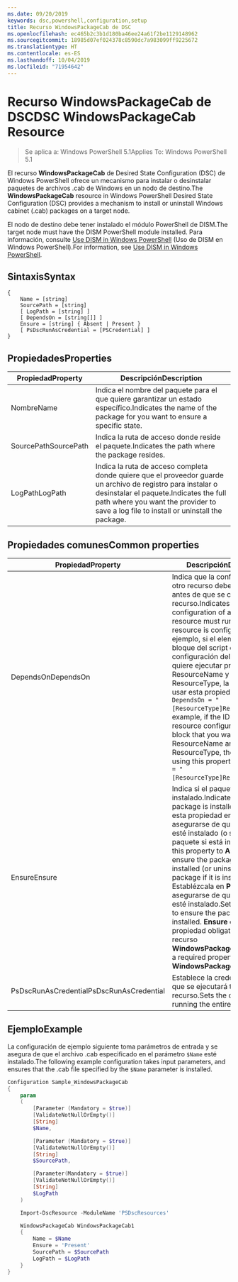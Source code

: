 ```yaml
---
ms.date: 09/20/2019
keywords: dsc,powershell,configuration,setup
title: Recurso WindowsPackageCab de DSC
ms.openlocfilehash: ec465b2c3b1d180ba46ee24a61f2be1129148962
ms.sourcegitcommit: 18985d07ef024378c8590dc7a983099ff9225672
ms.translationtype: HT
ms.contentlocale: es-ES
ms.lasthandoff: 10/04/2019
ms.locfileid: "71954642"
---
```

# <a name="dsc-windowspackagecab-resource"></a><span data-ttu-id="1fe64-103">Recurso WindowsPackageCab de DSC</span><span class="sxs-lookup"><span data-stu-id="1fe64-103">DSC WindowsPackageCab Resource</span></span>

> <span data-ttu-id="1fe64-104">Se aplica a: Windows PowerShell 5.1</span><span class="sxs-lookup"><span data-stu-id="1fe64-104">Applies To: Windows PowerShell 5.1</span></span>

<span data-ttu-id="1fe64-105">El recurso **WindowsPackageCab** de Desired State Configuration (DSC) de Windows PowerShell ofrece un mecanismo para instalar o desinstalar paquetes de archivos .cab de Windows en un nodo de destino.</span><span class="sxs-lookup"><span data-stu-id="1fe64-105">The **WindowsPackageCab** resource in Windows PowerShell Desired State Configuration (DSC) provides a mechanism to install or uninstall Windows cabinet (.cab) packages on a target node.</span></span>

<span data-ttu-id="1fe64-106">El nodo de destino debe tener instalado el módulo PowerShell de DISM.</span><span class="sxs-lookup"><span data-stu-id="1fe64-106">The target node must have the DISM PowerShell module installed.</span></span> <span data-ttu-id="1fe64-107">Para información, consulte [Use DISM in Windows PowerShell](/windows-hardware/manufacture/desktop/use-dism-in-windows-powershell-s14) (Uso de DISM en Windows PowerShell).</span><span class="sxs-lookup"><span data-stu-id="1fe64-107">For information, see [Use DISM in Windows PowerShell](/windows-hardware/manufacture/desktop/use-dism-in-windows-powershell-s14).</span></span>

## <a name="syntax"></a><span data-ttu-id="1fe64-108">Sintaxis</span><span class="sxs-lookup"><span data-stu-id="1fe64-108">Syntax</span></span>

```Syntax
{
    Name = [string]
    SourcePath = [string]
    [ LogPath = [string] ]
    [ DependsOn = [string[]] ]
    Ensure = [string] { Absent | Present }
    [ PsDscRunAsCredential = [PSCredential] ]
}
```

## <a name="properties"></a><span data-ttu-id="1fe64-109">Propiedades</span><span class="sxs-lookup"><span data-stu-id="1fe64-109">Properties</span></span>

|<span data-ttu-id="1fe64-110">Propiedad</span><span class="sxs-lookup"><span data-stu-id="1fe64-110">Property</span></span> |<span data-ttu-id="1fe64-111">Descripción</span><span class="sxs-lookup"><span data-stu-id="1fe64-111">Description</span></span> |
|---|---|
|<span data-ttu-id="1fe64-112">Nombre</span><span class="sxs-lookup"><span data-stu-id="1fe64-112">Name</span></span> |<span data-ttu-id="1fe64-113">Indica el nombre del paquete para el que quiere garantizar un estado específico.</span><span class="sxs-lookup"><span data-stu-id="1fe64-113">Indicates the name of the package for you want to ensure a specific state.</span></span> |
|<span data-ttu-id="1fe64-114">SourcePath</span><span class="sxs-lookup"><span data-stu-id="1fe64-114">SourcePath</span></span> |<span data-ttu-id="1fe64-115">Indica la ruta de acceso donde reside el paquete.</span><span class="sxs-lookup"><span data-stu-id="1fe64-115">Indicates the path where the package resides.</span></span> |
|<span data-ttu-id="1fe64-116">LogPath</span><span class="sxs-lookup"><span data-stu-id="1fe64-116">LogPath</span></span> |<span data-ttu-id="1fe64-117">Indica la ruta de acceso completa donde quiere que el proveedor guarde un archivo de registro para instalar o desinstalar el paquete.</span><span class="sxs-lookup"><span data-stu-id="1fe64-117">Indicates the full path where you want the provider to save a log file to install or uninstall the package.</span></span> |

## <a name="common-properties"></a><span data-ttu-id="1fe64-118">Propiedades comunes</span><span class="sxs-lookup"><span data-stu-id="1fe64-118">Common properties</span></span>

|<span data-ttu-id="1fe64-119">Propiedad</span><span class="sxs-lookup"><span data-stu-id="1fe64-119">Property</span></span> |<span data-ttu-id="1fe64-120">Descripción</span><span class="sxs-lookup"><span data-stu-id="1fe64-120">Description</span></span> |
|---|---|
|<span data-ttu-id="1fe64-121">DependsOn</span><span class="sxs-lookup"><span data-stu-id="1fe64-121">DependsOn</span></span> |<span data-ttu-id="1fe64-122">Indica que la configuración de otro recurso debe ejecutarse antes de que se configure este recurso.</span><span class="sxs-lookup"><span data-stu-id="1fe64-122">Indicates that the configuration of another resource must run before this resource is configured.</span></span> <span data-ttu-id="1fe64-123">Por ejemplo, si el elemento ID del bloque del script de configuración del recurso que quiere ejecutar primero es ResourceName y su tipo es ResourceType, la sintaxis para usar esta propiedad es `DependsOn = "[ResourceType]ResourceName"`.</span><span class="sxs-lookup"><span data-stu-id="1fe64-123">For example, if the ID of the resource configuration script block that you want to run first is ResourceName and its type is ResourceType, the syntax for using this property is `DependsOn = "[ResourceType]ResourceName"`.</span></span> |
|<span data-ttu-id="1fe64-124">Ensure</span><span class="sxs-lookup"><span data-stu-id="1fe64-124">Ensure</span></span> |<span data-ttu-id="1fe64-125">Indica si el paquete está instalado.</span><span class="sxs-lookup"><span data-stu-id="1fe64-125">Indicates if the package is installed.</span></span> <span data-ttu-id="1fe64-126">Establezca esta propiedad en**Absent** para asegurarse de que el paquete no esté instalado (o se desinstale el paquete si está instalado).</span><span class="sxs-lookup"><span data-stu-id="1fe64-126">Set this property to **Absent** to ensure the package is not installed (or uninstall the package if it is installed).</span></span> <span data-ttu-id="1fe64-127">Establézcala en **Present** para asegurarse de que el paquete esté instalado.</span><span class="sxs-lookup"><span data-stu-id="1fe64-127">Set it to **Present** to ensure the package is installed.</span></span> <span data-ttu-id="1fe64-128">**Ensure** es una propiedad obligatoria en el recurso **WindowsPackageCab**.</span><span class="sxs-lookup"><span data-stu-id="1fe64-128">**Ensure** is a required property on the **WindowsPackageCab** resource.</span></span> |
|<span data-ttu-id="1fe64-129">PsDscRunAsCredential</span><span class="sxs-lookup"><span data-stu-id="1fe64-129">PsDscRunAsCredential</span></span> |<span data-ttu-id="1fe64-130">Establece la credencial con la que se ejecutará todo el recurso.</span><span class="sxs-lookup"><span data-stu-id="1fe64-130">Sets the credential for running the entire resource as.</span></span> |

## <a name="example"></a><span data-ttu-id="1fe64-131">Ejemplo</span><span class="sxs-lookup"><span data-stu-id="1fe64-131">Example</span></span>

<span data-ttu-id="1fe64-132">La configuración de ejemplo siguiente toma parámetros de entrada y se asegura de que el archivo .cab especificado en el parámetro `$Name` esté instalado.</span><span class="sxs-lookup"><span data-stu-id="1fe64-132">The following example configuration takes input parameters, and ensures that the .cab file specified by the `$Name` parameter is installed.</span></span>

```powershell
Configuration Sample_WindowsPackageCab
{
    param
    (
        [Parameter (Mandatory = $true)]
        [ValidateNotNullOrEmpty()]
        [String]
        $Name,

        [Parameter (Mandatory = $true)]
        [ValidateNotNullOrEmpty()]
        [String]
        $SourcePath,

        [Parameter(Mandatory = $true)]
        [ValidateNotNullOrEmpty()]
        [String]
        $LogPath
    )

    Import-DscResource -ModuleName 'PSDscResources'

    WindowsPackageCab WindowsPackageCab1
    {
        Name = $Name
        Ensure = 'Present'
        SourcePath = $SourcePath
        LogPath = $LogPath
    }
}
```